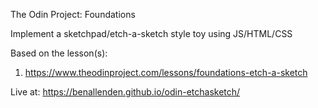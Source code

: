 The Odin Project: Foundations

Implement a sketchpad/etch-a-sketch style toy using JS/HTML/CSS

Based on the lesson(s):

1. https://www.theodinproject.com/lessons/foundations-etch-a-sketch

Live at: https://benallenden.github.io/odin-etchasketch/